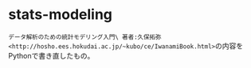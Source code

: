 # stats-modeling
`データ解析のための統計モデリング入門\
 著者:久保拓弥 <http://hosho.ees.hokudai.ac.jp/~kubo/ce/IwanamiBook.html>`の内容を
Pythonで書き直したもの。
